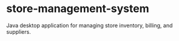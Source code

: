 # store-management-system
Java desktop application for managing store inventory, billing, and suppliers.
